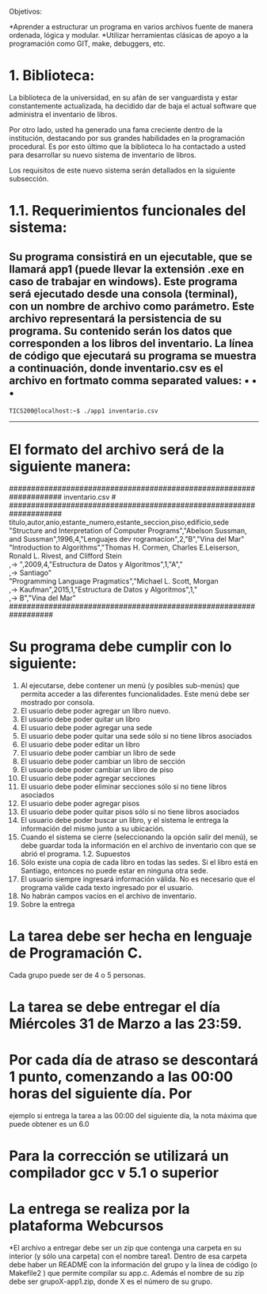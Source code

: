 Objetivos:

*Aprender a estructurar un programa en varios archivos fuente de manera ordenada, lógica y modular.
*Utilizar herramientas clásicas de apoyo a la programación como GIT, make, debuggers, etc.

# 1. Biblioteca:
La biblioteca de la universidad, en su afán de ser vanguardista y estar constantemente actualizada, ha decidido dar de baja el actual software que administra el inventario de libros.

Por otro lado, usted ha generado una fama creciente dentro de la institución, destacando por sus
grandes habilidades en la programación procedural. Es por esto último que la biblioteca lo ha contactado a usted para desarrollar su nuevo sistema de inventario de libros.

Los requisitos de este nuevo sistema serán detallados en la siguiente subsección.

# 1.1. Requerimientos funcionales del sistema:

Su programa consistirá en un ejecutable, que se llamará app1 (puede llevar la extensión .exe en caso
de trabajar en windows). Este programa será ejecutado desde una consola (terminal), con un nombre de
archivo como parámetro. Este archivo representará la persistencia de su programa. Su contenido serán
los datos que corresponden a los libros del inventario. La línea de código que ejecutará su programa se
muestra a continuación, donde inventario.csv es el archivo en fortmato comma separated values:
• • •
------------------------------------------------------------------------------------------
    TICS200@localhost:~$ ./app1 inventario.csv
------------------------------------------------------------------------------------------
  
#  El formato del archivo será de la siguiente manera:
  ####################################################################
   inventario.csv                                                    #
  ####################################################################
     titulo,autor,anio,estante_numero,estante_seccion,piso,edificio,sede                                           
     "Structure and Interpretation of Computer Programs","Abelson Sussman, and Sussman",1996,4,"Lenguajes dev rogramacion",2,"B","Vina del Mar"                       
    "Introduction to Algorithms","Thomas H. Cormen, Charles E.Leiserson, Ronald L. Rivest, and Clifford Stein          
        ,→ ",2009,4,"Estructura de Datos y Algoritmos",1,"A","      
        ,→ Santiago"                                                
    "Programming Language Pragmatics","Michael L. Scott, Morgan     
        ,→ Kaufman",2015,1,"Estructura de Datos y Algoritmos",1,"   
        ,→ B","Vina del Mar"
    ##################################################################


# Su programa debe cumplir con lo siguiente:
1. Al ejecutarse, debe contener un menú (y posibles sub-menús) que permita acceder a las diferentes
funcionalidades. Este menú debe ser mostrado por consola.
2. El usuario debe poder agregar un libro nuevo.
3. El usuario debe poder quitar un libro
4. El usuario debe poder agregar una sede
5. El usuario debe poder quitar una sede sólo si no tiene libros asociados
6. El usuario debe poder editar un libro
7. El usuario debe poder cambiar un libro de sede
8. El usuario debe poder cambiar un libro de sección
9. El usuario debe poder cambiar un libro de piso
10. El usuario debe poder agregar secciones
11. El usuario debe poder eliminar secciones sólo si no tiene libros asociados
12. El usuario debe poder agregar pisos
13. El usuario debe poder quitar pisos sólo si no tiene libros asociados
14. El usuario debe poder buscar un libro, y el sistema le entrega la información del mismo junto a su
ubicación.
15. Cuando el sistema se cierre (seleccionando la opción salir del menú), se debe guardar toda la información en el archivo de inventario con que se abrió el programa.
1.2. Supuestos
1. Sólo existe una copia de cada libro en todas las sedes. Si el libro está en Santiago, entonces no
puede estar en ninguna otra sede.
2. El usuario siempre ingresará información válida. No es necesario que el programa valide cada texto
ingresado por el usuario.
3. No habrán campos vacíos en el archivo de inventario.
2. Sobre la entrega

# La tarea debe ser hecha en lenguaje de Programación C.
Cada grupo puede ser de 4 o 5 personas.
# La tarea se debe entregar el día Miércoles 31 de Marzo a las 23:59.
# Por cada día de atraso se descontará 1 punto, comenzando a las 00:00 horas del siguiente día. Por
ejemplo si entrega la tarea a las 00:00 del siguiente día, la nota máxima que puede obtener es un
6.0
# Para la corrección se utilizará un compilador gcc v 5.1 o superior
# La entrega se realiza por la plataforma Webcursos

*El archivo a entregar debe ser un zip que contenga una carpeta en su interior (y sólo una carpeta)
con el nombre tarea1. Dentro de esa carpeta debe haber un README con la información del grupo
y la línea de código (o Makefile2 ) que permite compilar su app.c. Además el nombre de su zip debe
ser grupoX-app1.zip, donde X es el número de su grupo.